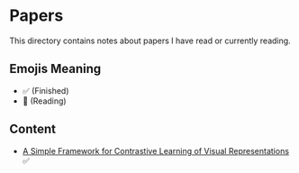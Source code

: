 # Papers

This directory contains notes about papers I have read or currently reading.

## Emojis Meaning

- ✅ (Finished)
- 🔎 (Reading)

## Content
- [A Simple Framework for Contrastive Learning of Visual Representations](./%40chenSimpleFrameworkContrastive2020.md) ✅

